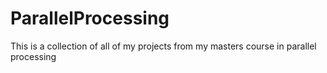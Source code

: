 # ParallelProcessing
This is a collection of all of my projects from my masters course in parallel processing
